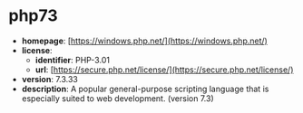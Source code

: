 # php73

- **homepage**: [https://windows.php.net/](https://windows.php.net/)
- **license**:
  - **identifier**: PHP-3.01
  - **url**: [https://secure.php.net/license/](https://secure.php.net/license/)
- **version**: 7.3.33
- **description**: A popular general-purpose scripting language that is especially suited to web development. (version 7.3)

